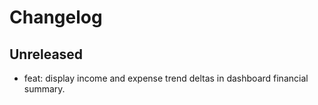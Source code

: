 # Changelog

## Unreleased

- feat: display income and expense trend deltas in dashboard financial summary.
